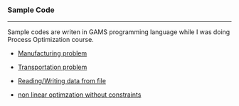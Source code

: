 ### Sample Code
****
Sample codes are writen in GAMS programming language while I was doing Process Optimization course.

+ [Manufacturing problem](https://github.com/dtripathy10/GAMS-Sample/blob/master/code/sample/manufactruring.gms)

+ [Transportation problem](https://github.com/dtripathy10/GAMS-Sample/blob/master/code/sample/transportation.gms)

+ [Reading/Writing data from file](https://github.com/dtripathy10/GAMS-Sample/blob/master/code/sample/file_io.gms)

+ [non linear optimzation without constraints](https://github.com/dtripathy10/GAMS-Sample/blob/master/code/sample/non_linear.gms)




